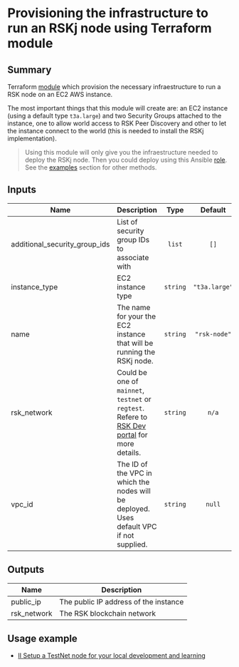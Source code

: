 # Provisioning the infrastructure to run an RSKj node using Terraform module

## Summary
Terraform [module](https://www.terraform.io/docs/language/modules/index.html) which provision the necessary infraestructure to run a RSK node on an EC2 AWS instance.

The most important things that this module will create are: an EC2 instance (using a default type `t3a.large`) and two Security Groups attached to the instance, one to allow world access to RSK Peer Discovery and other to let the instance connect to the world (this is needed to install the RSKj implementation).

> Using this module will only give you the infraestructure needed to deploy the RSKj node. Then you could deploy using this Ansible [role](https://github.com/rsksmart/ansible-role-rsk-node). See the  [examples](./Examples/) section for other methods.

## Inputs
| Name | Description | Type | Default | Required |
|------|-------------|:----:|:-----:|:-----:|
|additional_security_group_ids|List of security group IDs to associate with|`list`|`[]`|no|
|instance_type|EC2 instance type|`string`|`"t3a.large"`|no|
|name|The name for your the EC2 instance that will be running the RSKj node.|`string`|`"rsk-node"`|no|
|rsk_network|Could be one of `mainnet`, `testnet` or `regtest`. Refere to [RSK Dev portal](https://developers.rsk.co/rsk/node/configure/reference/#blockchainconfigname) for more details.|`string`|`n/a`|yes|
|vpc_id|The ID of the VPC in which the nodes will be deployed. Uses default VPC if not supplied.|`string`|`null`|no|

## Outputs
| Name | Description |
|------|-------------|
| public_ip | The public IP address of the instance |
| rsk_network | The RSK blockchain network |

## Usage example
* [II Setup a TestNet node for your local development and learning](./Examples/II_Setup_a_TestNet_node_for_your_local_development_and_learning/README.md)
